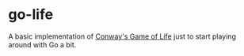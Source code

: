 # go-life

A basic implementation of [Conway's Game of Life](https://en.wikipedia.org/wiki/Conway%27s_Game_of_Life) just to start playing around with Go a bit.
